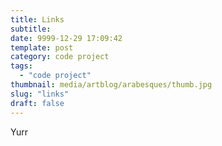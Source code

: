 ```yaml
---
title: Links
subtitle:
date: 9999-12-29 17:09:42
template: post
category: code project
tags:
  - "code project"
thumbnail: media/artblog/arabesques/thumb.jpg
slug: "links"
draft: false
---
```


Yurr
